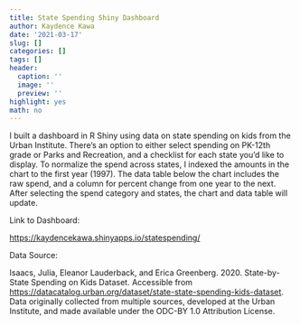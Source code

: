 ```yaml
---
title: State Spending Shiny Dashboard
author: Kaydence Kawa
date: '2021-03-17'
slug: []
categories: []
tags: []
header:
  caption: ''
  image: ''
  preview: ''
highlight: yes
math: no
---
```


I built a dashboard in R Shiny using data on state spending on kids from the Urban Institute. There’s an option to either select spending on PK-12th grade or Parks and Recreation, and a checklist for each state you’d like to display. To normalize the spend across states, I indexed the amounts in the chart to the first year (1997). The data table below the chart includes the raw spend, and a column for percent change from one year to the next. After selecting the spend category and states, the chart and data table will update.

Link to Dashboard:

https://kaydencekawa.shinyapps.io/statespending/

Data Source:

Isaacs, Julia, Eleanor Lauderback, and Erica Greenberg. 2020. State-by-State Spending on Kids Dataset. Accessible from https://datacatalog.urban.org/dataset/state-state-spending-kids-dataset. Data originally collected from multiple sources, developed at the Urban Institute, and made available under the ODC-BY 1.0 Attribution License.

